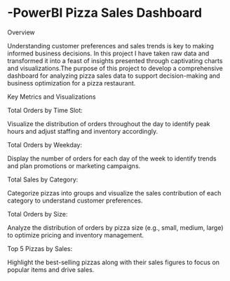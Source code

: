 # -PowerBI Pizza Sales Dashboard

  Overview

Understanding customer preferences and sales trends is key to making informed business decisions. In this project I have taken raw data and transformed it into a feast of insights presented through captivating charts and visualizations.The purpose of this project  to develop a comprehensive dashboard for analyzing pizza sales data to support decision-making and business optimization for a pizza restaurant. 

 Key Metrics and Visualizations

  Total Orders by Time Slot:

Visualize the distribution of orders throughout the day to identify peak hours and adjust staffing and inventory accordingly.

 Total Orders by Weekday:

Display the number of orders for each day of the week to identify trends and plan promotions or marketing campaigns.

Total Sales by Category:

Categorize pizzas into groups  and visualize the sales contribution of each category to understand customer preferences.

Total Orders by Size:

Analyze the distribution of orders by pizza size (e.g., small, medium, large) to optimize pricing and inventory management.

 Top 5 Pizzas by Sales:

Highlight the best-selling pizzas along with their sales figures to focus on popular items and drive sales.
